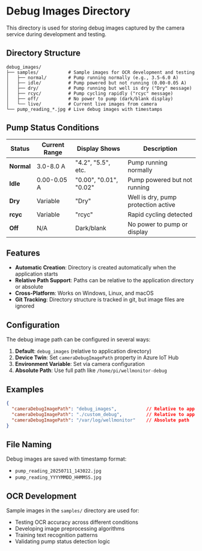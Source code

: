 # Debug Images Directory

This directory is used for storing debug images captured by the camera service during development and testing.

## Directory Structure

```
debug_images/
├── samples/           # Sample images for OCR development and testing
│   ├── normal/        # Pump running normally (e.g., 3.5-6.0 A)
│   ├── idle/          # Pump powered but not running (0.00-0.05 A)
│   ├── dry/           # Pump running but well is dry ("Dry" message)
│   ├── rcyc/          # Pump cycling rapidly ("rcyc" message)
│   ├── off/           # No power to pump (dark/blank display)
│   └── live/          # Current live images from camera
└── pump_reading_*.jpg # Live debug images with timestamps
```

## Pump Status Conditions

| Status | Current Range | Display Shows | Description |
|--------|---------------|---------------|-------------|
| **Normal** | 3.0-8.0 A | "4.2", "5.5", etc. | Pump running normally |
| **Idle** | 0.00-0.05 A | "0.00", "0.01", "0.02" | Pump powered but not running |
| **Dry** | Variable | "Dry" | Well is dry, pump protection active |
| **rcyc** | Variable | "rcyc" | Rapid cycling detected |
| **Off** | N/A | Dark/blank | No power to pump or display |

## Features

- **Automatic Creation**: Directory is created automatically when the application starts
- **Relative Path Support**: Paths can be relative to the application directory or absolute
- **Cross-Platform**: Works on Windows, Linux, and macOS
- **Git Tracking**: Directory structure is tracked in git, but image files are ignored

## Configuration

The debug image path can be configured in several ways:

1. **Default**: `debug_images` (relative to application directory)
2. **Device Twin**: Set `cameraDebugImagePath` property in Azure IoT Hub
3. **Environment Variable**: Set via camera configuration
4. **Absolute Path**: Use full path like `/home/pi/wellmonitor-debug`

## Examples

```json
{
  "cameraDebugImagePath": "debug_images",           // Relative to app
  "cameraDebugImagePath": "./custom_debug",         // Relative to app  
  "cameraDebugImagePath": "/var/log/wellmonitor"    // Absolute path
}
```

## File Naming

Debug images are saved with timestamp format:
- `pump_reading_20250711_143022.jpg`
- `pump_reading_YYYYMMDD_HHMMSS.jpg`

## OCR Development

Sample images in the `samples/` directory are used for:
- Testing OCR accuracy across different conditions
- Developing image preprocessing algorithms
- Training text recognition patterns
- Validating pump status detection logic
